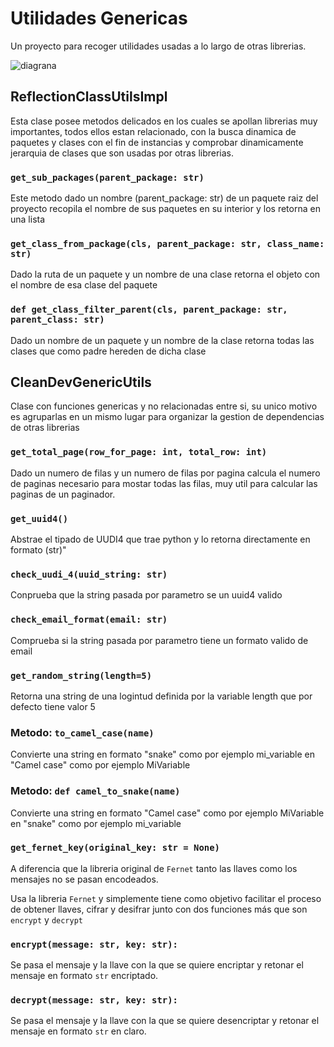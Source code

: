 # Utilidades Genericas

Un proyecto para recoger utilidades usadas a lo largo de otras librerias.

![diagrana](https://gitlab.com/cleansoftware/libs/public/cleandev-generic-utils/-/raw/master/docs/diagram.png)

## ReflectionClassUtilsImpl

Esta clase posee metodos delicados en los cuales se apollan librerias muy importantes, todos ellos estan relacionado,
con la busca dinamica de paquetes y clases con el fin de instancias y comprobar dinamicamente jerarquia de clases que
son usadas por otras librerias.

### `get_sub_packages(parent_package: str)`

Este metodo dado un nombre (parent_package: str) de un paquete raiz del proyecto recopila el nombre de sus paquetes 
en su interior y los retorna en una lista

### `get_class_from_package(cls, parent_package: str, class_name: str)`

Dado la ruta de un paquete y un nombre de una clase retorna el objeto con el nombre de esa clase del paquete

### `def get_class_filter_parent(cls, parent_package: str, parent_class: str)`

Dado un nombre de un paquete y un nombre de la clase retorna todas las clases que como padre hereden de dicha clase  


## CleanDevGenericUtils

Clase con funciones genericas y no relacionadas entre si, su unico motivo es agruparlas en un mismo lugar para organizar
la gestion de dependencias de otras librerias

### `get_total_page(row_for_page: int, total_row: int)`

Dado un numero de filas y un numero de filas por pagina calcula el numero de paginas necesario para mostar todas las
filas, muy util para calcular las paginas de un paginador.

### `get_uuid4()`

Abstrae el tipado de UUDI4 que trae python y lo retorna directamente en formato (str)"

### `check_uudi_4(uuid_string: str)`

Conprueba que la string pasada por parametro se un uuid4 valido

### `check_email_format(email: str)`

Comprueba si la string pasada por parametro tiene un formato valido de email

### `get_random_string(length=5)`

Retorna una string de una logintud definida por la variable length que por defecto tiene valor 5

### Metodo: `to_camel_case(name)`

Convierte una string en formato "snake" como por ejemplo mi_variable en "Camel case" como por ejemplo MiVariable

### Metodo: `def camel_to_snake(name)`

Convierte una string en formato "Camel case" como por ejemplo MiVariable en "snake" como por ejemplo mi_variable 

### `get_fernet_key(original_key: str = None)`
A diferencia que la libreria original de `Fernet` tanto las llaves como los mensajes no se pasan encodeados.  

Usa la libreria `Fernet` y simplemente tiene como objetivo facilitar el proceso de obtener llaves, cifrar y desifrar
junto con dos funciones más que son `encrypt` y `decrypt`

### `encrypt(message: str, key: str):`

Se pasa el mensaje y la llave con la que se quiere encriptar y retonar el mensaje en formato `str` encriptado.

### `decrypt(message: str, key: str):`

Se pasa el mensaje y la llave con la que se quiere desencriptar y retonar el mensaje en formato `str` en claro.








